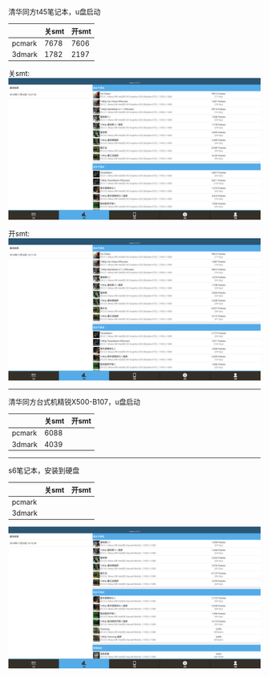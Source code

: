 清华同方t45笔记本，u盘启动

||关smt|开smt|
|-----|-----|-----|
|pcmark|7678|7606|
|3dmark|1782|2197|

关smt:  
![](../picture/pc01_nosmt_gfx1.png)  

开smt:  
![](../picture/pc01_havesmt_gfx1.png)
***

清华同方台式机精锐X500-B107，u盘启动

||关smt|开smt|
|-----|-----|-----|
|pcmark|6088||
|3dmark|4039||

***
s6笔记本，安装到硬盘

||关smt|开smt|
|-----|-----|-----|
|pcmark|||
|3dmark|||

![](../picture/pc02_nosmt_gfx1.png)

